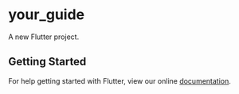 # your_guide

A new Flutter project.

## Getting Started

For help getting started with Flutter, view our online
[documentation](https://flutter.io/).

